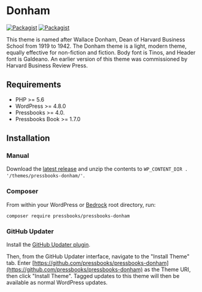 # Donham

[![Packagist](https://img.shields.io/packagist/l/pressbooks/pressbooks-donham.svg)](https://packagist.org/packages/pressbooks/pressbooks-donham) [![Packagist](https://img.shields.io/packagist/v/pressbooks/pressbooks-donham.svg)](https://packagist.org/packages/pressbooks/pressbooks-donham)

This theme is named after Wallace Donham, Dean of Harvard Business School from 1919 to 1942. The Donham theme is a light, modern theme, equally effective for non-fiction and fiction. Body font is Tinos, and Header font is Galdeano. An earlier version of this theme was commissioned by Harvard Business Review Press.

## Requirements

* PHP >= 5.6
* WordPress >= 4.8.0
* Pressbooks >= 4.0.
* Pressbooks Book >= 1.7.0

## Installation

### Manual

Download the [latest release](https://github.com/pressbooks/pressbooks-donham/releases/latest/) and unzip the contents to `WP_CONTENT_DIR . '/themes/pressbooks-donham/'`.

### Composer

From within your WordPress or [Bedrock](https://roots.io/bedrock/) root directory, run:

```
composer require pressbooks/pressbooks-donham
```

### GitHub Updater

Install the [GitHub Updater plugin](https://github.com/afragen/github-updater).

Then, from the GitHub Updater interface, navigate to the "Install Theme" tab. Enter [https://github.com/pressbooks/pressbooks-donham](https://github.com/pressbooks/pressbooks-donham) as the Theme URI, then click "Install Theme". Tagged updates to this theme will then be available as normal WordPress updates.
